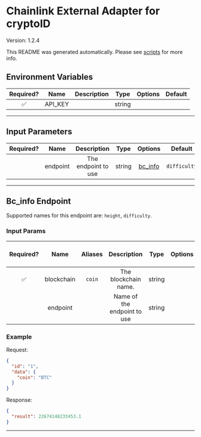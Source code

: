 # Chainlink External Adapter for cryptoID

Version: 1.2.4

This README was generated automatically. Please see [scripts](../../scripts) for more info.

## Environment Variables

| Required? |  Name   | Description |  Type  | Options | Default |
| :-------: | :-----: | :---------: | :----: | :-----: | :-----: |
|    ✅     | API_KEY |             | string |         |         |

---

## Input Parameters

| Required? |   Name   |     Description     |  Type  |           Options            |   Default    |
| :-------: | :------: | :-----------------: | :----: | :--------------------------: | :----------: |
|           | endpoint | The endpoint to use | string | [bc_info](#bc_info-endpoint) | `difficulty` |

---

## Bc_info Endpoint

Supported names for this endpoint are: `height`, `difficulty`.

### Input Params

| Required? |    Name    | Aliases |         Description         |  Type  | Options | Default | Depends On | Not Valid With |
| :-------: | :--------: | :-----: | :-------------------------: | :----: | :-----: | :-----: | :--------: | :------------: |
|    ✅     | blockchain | `coin`  |    The blockchain name.     | string |         |         |            |                |
|           |  endpoint  |         | Name of the endpoint to use | string |         |         |            |                |

### Example

Request:

```json
{
  "id": "1",
  "data": {
    "coin": "BTC"
  }
}
```

Response:

```json
{
  "result": 22674148233453.1
}
```

---
